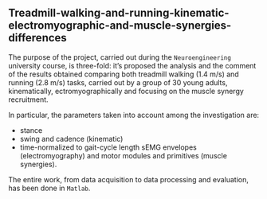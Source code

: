 ## Treadmill-walking-and-running-kinematic-electromyographic-and-muscle-synergies-differences

The purpose of the project, carried out during the `Neuroengineering` university course, is three-fold: it’s proposed the analysis and the comment of the results obtained comparing both treadmill walking (1.4 m/s) and running (2.8 m/s) tasks, carried out by a group of 30 young adults, kinematically, ectromyographically and focusing on the muscle synergy recruitment. 

In particular, the parameters taken into account among the investigation are: 
- stance
- swing and cadence (kinematic)
- time-normalized to gait-cycle length sEMG envelopes (electromyography) and motor modules and primitives (muscle synergies). 

The entire work, from data acquisition to data processing and evaluation, has been done in `Matlab`.
